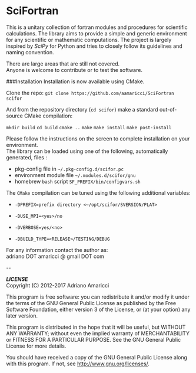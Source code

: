 # SciFortran

This is a unitary collection of fortran modules and procedures for scientific calculations. The library aims to provide a simple and generic environment for any scientific or mathematic computations. The project is largely inspired by *SciPy* for Python and tries to closely follow its guidelines and naming convention. 

There are large areas that are still not covered.  
Anyone is welcome to contribute or to test the software. 

###Installation 
Installation is now available using CMake.

Clone the repo:
`git clone https://github.com/aamaricci/SciFortran scifor`

And from the repository directory (`cd scifor`) make a standard out-of-source CMake compilation:

`mkdir build`
`cd build`
`cmake ..` 
`make`
`make install`
`make post-install`

Please follow the instructions on the screen to complete installation on your environment.  
The library can be loaded using one of the following, automatically generated, files :  

* pkg-config file in `~/.pkg-config.d/scifor.pc`  
* environment module file `~/.modules.d/scifor/gnu`  
* homebrew `bash` script `SF_PREFIX/bin/configvars.sh`
 

The `CMake` compilation can be tuned using the following additional variables:   

* `-DPREFIX=prefix directory <~/opt/scifor/SVERSION/PLAT>` 

* `-DUSE_MPI=<yes>/no`  

* `-DVERBOSE=yes/<no> `  

* `-DBUILD_TYPE=<RELEASE>/TESTING/DEBUG`  


For any information contact the author as:  
adriano DOT amaricci @ gmail DOT com

--

***LICENSE***  
Copyright (C) 2012-2017  Adriano Amaricci

This program is free software: you can redistribute it and/or modify
it under the terms of the GNU General Public License as published by
the Free Software Foundation, either version 3 of the License, or
(at your option) any later version.

This program is distributed in the hope that it will be useful,
but WITHOUT ANY WARRANTY; without even the implied warranty of
MERCHANTABILITY or FITNESS FOR A PARTICULAR PURPOSE.  See the
GNU General Public License for more details.

You should have received a copy of the GNU General Public License
along with this program.  If not, see <http://www.gnu.org/licenses/>.